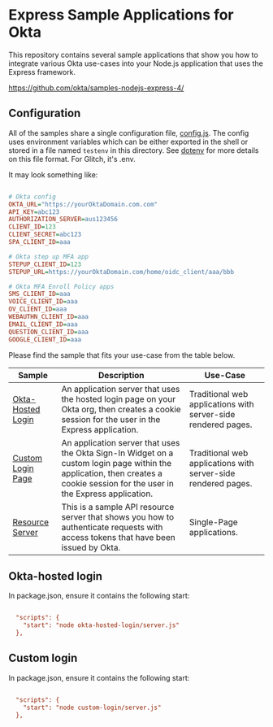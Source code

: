 # Express Sample Applications for Okta

This repository contains several sample applications that show you how to integrate various Okta use-cases into your Node.js application that uses the Express framework.

https://github.com/okta/samples-nodejs-express-4/

## Configuration

All of the samples share a single configuration file, [config.js](config.js). 
The config uses environment variables which can be either exported in the shell or stored in a file named `testenv` in this directory. 
See [dotenv](https://www.npmjs.com/package/dotenv) for more details on this file format. 
For Glitch, it's .env.

It may look something like:

```ini

# Okta config
OKTA_URL="https://yourOktaDomain.com.com"
API_KEY=abc123
AUTHORIZATION_SERVER=aus123456
CLIENT_ID=123
CLIENT_SECRET=abc123
SPA_CLIENT_ID=aaa

# Okta step up MFA app
STEPUP_CLIENT_ID=123
STEPUP_URL=https://yourOktaDomain.com/home/oidc_client/aaa/bbb

# Okta MFA Enroll Policy apps
SMS_CLIENT_ID=aaa
VOICE_CLIENT_ID=aaa
OV_CLIENT_ID=aaa
WEBAUTHN_CLIENT_ID=aaa
EMAIL_CLIENT_ID=aaa
QUESTION_CLIENT_ID=aaa
GOOGLE_CLIENT_ID=aaa


```

Please find the sample that fits your use-case from the table below.

| Sample                                  | Description                                                                                                                                                                   | Use-Case                                                      |
| --------------------------------------- | ----------------------------------------------------------------------------------------------------------------------------------------------------------------------------- | ------------------------------------------------------------- |
| [Okta-Hosted Login](/okta-hosted-login) | An application server that uses the hosted login page on your Okta org, then creates a cookie session for the user in the Express application.                                | Traditional web applications with server-side rendered pages. |
| [Custom Login Page](/custom-login)      | An application server that uses the Okta Sign-In Widget on a custom login page within the application, then creates a cookie session for the user in the Express application. | Traditional web applications with server-side rendered pages. |
| [Resource Server](/resource-server)     | This is a sample API resource server that shows you how to authenticate requests with access tokens that have been issued by Okta.                                            | Single-Page applications.                                     |

## Okta-hosted login

In package.json, ensure it contains the following start:

```ini

  "scripts": {
    "start": "node okta-hosted-login/server.js"
  },


```

## Custom login

In package.json, ensure it contains the following start:

```ini

  "scripts": {
    "start": "node custom-login/server.js"
  },


```
